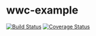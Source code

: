# wwc-example

[![Build Status](https://travis-ci.org/makearl/wwc-example.svg?branch=master)](https://travis-ci.org/makearl/wwc-example)
[![Coverage Status](https://coveralls.io/repos/github/makearl/wwc-example/badge.svg?branch=master)](https://coveralls.io/github/makearl/wwc-example?branch=master)
